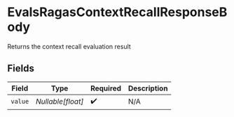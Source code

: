 # EvalsRagasContextRecallResponseBody

Returns the context recall evaluation result


## Fields

| Field              | Type               | Required           | Description        |
| ------------------ | ------------------ | ------------------ | ------------------ |
| `value`            | *Nullable[float]*  | :heavy_check_mark: | N/A                |